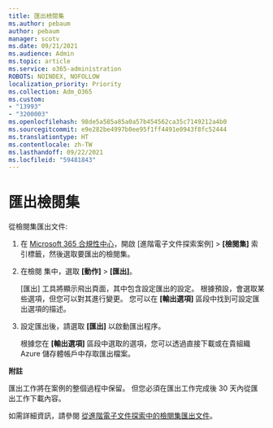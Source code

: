 ```yaml
---
title: 匯出檢閱集
ms.author: pebaum
author: pebaum
manager: scotv
ms.date: 09/21/2021
ms.audience: Admin
ms.topic: article
ms.service: o365-administration
ROBOTS: NOINDEX, NOFOLLOW
localization_priority: Priority
ms.collection: Adm_O365
ms.custom:
- "13993"
- "3200003"
ms.openlocfilehash: 98de5a585a85a0a57b454562ca35c7149212a4b0
ms.sourcegitcommit: e9e282be4997b0ee95f1ff4491e0943f8fc52444
ms.translationtype: HT
ms.contentlocale: zh-TW
ms.lasthandoff: 09/22/2021
ms.locfileid: "59481843"
---
```

# <a name="export-review-sets"></a>匯出檢閱集

從檢閱集匯出文件:

1. 在 [Microsoft 365 合規性中心](https://compliance.microsoft.com/)，開啟 [進階電子文件探索案例] > **[檢閱集]** 索引標籤，然後選取要匯出的檢閱集。

1. 在檢閱 集中，選取 **[動作]** > **[匯出]**。

    [匯出] 工具將顯示飛出頁面，其中包含設定匯出的設定。 根據預設，會選取某些選項，但您可以對其進行變更。 您可以在 **[輸出選項]** 區段中找到可設定匯出選項的描述。

1. 設定匯出後，請選取 **[匯出]** 以啟動匯出程序。 

    根據您在 **[輸出選項]** 區段中選取的選項，您可以透過直接下載或在貴組織 Azure 儲存體帳戶中存取匯出檔案。

**附註**

匯出工作將在案例的整個過程中保留。 但您必須在匯出工作完成後 30 天內從匯出工作下載內容。

如需詳細資訊，請參閱 [從進階電子文件探索中的檢閱集匯出文件](https://docs.microsoft.com/microsoft-365/compliance/export-documents-from-review-set)。

